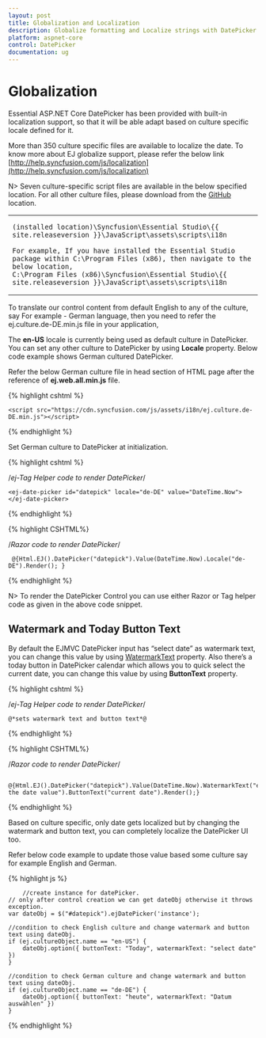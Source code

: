 ```yaml
---
layout: post
title: Globalization and Localization
description: Globalize formatting and Localize strings with DatePicker  
platform: aspnet-core
control: DatePicker
documentation: ug
---
```

# Globalization

Essential ASP.NET Core DatePicker has been provided with built-in localization support, so that it will be able adapt based on culture specific locale defined for it. 

More than 350 culture specific files are available to localize the date. To know more about EJ globalize support, please refer the below link      
 [http://help.syncfusion.com/js/localization](http://help.syncfusion.com/js/localization) 

N> Seven culture-specific script files are available in the below specified location. For all other culture files, please download from the [GitHub](https://github.com/syncfusion/ej-global/tree/master/i18n) location.

<table>
<tr>
<td>

    (installed location)\Syncfusion\Essential Studio\{{ site.releaseversion }}\JavaScript\assets\scripts\i18n

    For example, If you have installed the Essential Studio package within C:\Program Files (x86), then navigate to the below location, 
    C:\Program Files (x86)\Syncfusion\Essential Studio\{{ site.releaseversion }}\JavaScript\assets\scripts\i18n

</td></tr>
</table>
To translate our control content from default English to any of the culture, say For example - German language, then you need to refer the ej.culture.de-DE.min.js file in your application,

The **en-US** locale is currently being used as default culture in DatePicker. You can set any other culture to DatePicker by using **Locale** property. Below code example shows German cultured DatePicker.

Refer the below German culture file in head section of HTML page after the reference of **ej.web.all.min.js** file.

 {% highlight cshtml %}
   
    <script src="https://cdn.syncfusion.com/js/assets/i18n/ej.culture.de-DE.min.js"></script>
                
 {% endhighlight %}
 

Set German culture to DatePicker at initialization.


{% highlight cshtml %}

/*ej-Tag Helper code to render DatePicker*/

    <ej-date-picker id="datepick" locale="de-DE" value="DateTime.Now"></ej-date-picker>


{% endhighlight %}


{% highlight CSHTML%}

/*Razor code to render DatePicker*/

     @{Html.EJ().DatePicker("datepick").Value(DateTime.Now).Locale("de-DE").Render(); }

{% endhighlight %}

N> To render the DatePicker Control you can use either Razor or Tag helper code as given in the above code snippet.


## Watermark and Today Button Text

By default the EJMVC DatePicker input has “select date” as watermark text, you can change this value by using [WatermarkText](http://help.syncfusion.com/js/api/ejdatepicker#members:watermarktext) property. Also there’s a today button in DatePicker calendar which allows you to quick select the current date, you can change this value by using **ButtonText** property.

{% highlight cshtml %}

/*ej-Tag Helper code to render DatePicker*/

    @*sets watermark text and button text*@

   <ej-date-picker id="datepick" value="DateTime.Now" watermark-text="enter the date value" button-text="current date"></ej-date-picker>


{% endhighlight %}


{% highlight CSHTML%}

/*Razor code to render DatePicker*/

     @{Html.EJ().DatePicker("datepick").Value(DateTime.Now).WatermarkText("enter the date value").ButtonText("current date").Render();}

{% endhighlight %}


Based on culture specific, only date gets localized but by changing the watermark and button text, you can completely localize the DatePicker UI too.

Refer below code example to update those value based some culture say for example English and German.

{% highlight js %}

        //create instance for datePicker.
    // only after control creation we can get dateObj otherwise it throws exception.
    var dateObj = $("#datepick").ejDatePicker('instance');

    //condition to check English culture and change watermark and button text using dateObj.
    if (ej.cultureObject.name == "en-US") {
        dateObj.option({ buttonText: "Today", watermarkText: "select date" })
    }

    //condition to check German culture and change watermark and button text using dateObj.
    if (ej.cultureObject.name == "de-DE") {
        dateObj.option({ buttonText: "heute", watermarkText: "Datum auswählen" })
    } 


{% endhighlight %}
